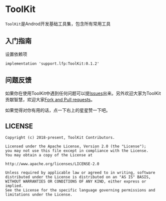 # ToolKit
`ToolKit`是Androd开发基础工具集，包含所有常用工具


## 入门指南

设置依赖项
```
implementation 'support.lfp:ToolKit:0.1.2'
```



## 问题反馈

如果你在使用ToolKit中遇到任何问题可以提[Issues](https://github.com/ftmtshuashua/ToolKit/issues)出来。另外欢迎大家为ToolKit贡献智慧，欢迎大家[Fork and Pull requests](https://github.com/ftmtshuashua/ToolKit)。

如果觉得对你有用的话，点一下右上的星星赞一下吧。

## LICENSE

```
Copyright (c) 2018-present, ToolKit Contributors.

Licensed under the Apache License, Version 2.0 (the "License");
you may not use this file except in compliance with the License.
You may obtain a copy of the License at

http://www.apache.org/licenses/LICENSE-2.0

Unless required by applicable law or agreed to in writing, software
distributed under the License is distributed on an "AS IS" BASIS,
WITHOUT WARRANTIES OR CONDITIONS OF ANY KIND, either express or implied.
See the License for the specific language governing permissions and
limitations under the License.
```
